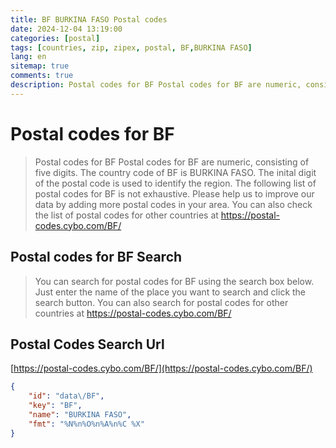 ```yaml
---
title: BF BURKINA FASO Postal codes 
date: 2024-12-04 13:19:00
categories: [postal]
tags: [countries, zip, zipex, postal, BF,BURKINA FASO]
lang: en
sitemap: true
comments: true
description: Postal codes for BF Postal codes for BF are numeric, consisting of five digits. The country code of BF is BURKINA FASO. The inital digit of the postal code is used to identify the region. The following list of postal codes for BF is not exhaustive. Please help us to improve our data by adding more postal codes in your area. You can also check the list of postal codes for other countries at https://postal-codes.cybo.com/BF/
---
```


# Postal codes for BF
> Postal codes for BF Postal codes for BF are numeric, consisting of five digits. The country code of BF is BURKINA FASO. The inital digit of the postal code is used to identify the region. The following list of postal codes for BF is not exhaustive. Please help us to improve our data by adding more postal codes in your area. You can also check the list of postal codes for other countries at https://postal-codes.cybo.com/BF/

## Postal codes for BF Search 
> You can search for postal codes for BF using the search box below. Just enter the name of the place you want to search and click the search button. You can also search for postal codes for other countries at https://postal-codes.cybo.com/BF/

## Postal Codes Search Url

[https://postal-codes.cybo.com/BF/](https://postal-codes.cybo.com/BF/)
```json
{
    "id": "data\/BF",
    "key": "BF",
    "name": "BURKINA FASO",
    "fmt": "%N%n%O%n%A%n%C %X"
}
```
